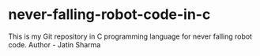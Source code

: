 # never-falling-robot-code-in-c
This is my Git repository in C programming language for never falling robot code.
Author - Jatin Sharma
